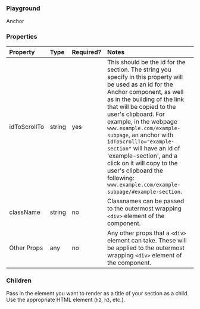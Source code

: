 <Anchor idToScrollTo="playground"><h3>Playground</h3></Anchor>

<Playground>
    <Anchor>Anchor</Anchor>
</Playground>

<Anchor idToScrollTo="properties"><h3>Properties</h3></Anchor>

| Property     | Type   | Required? | Notes                                                                                                                                                                                                                                                                                                                                                                                                                                                                                          |
| :----------- | :----- | :-------- | :--------------------------------------------------------------------------------------------------------------------------------------------------------------------------------------------------------------------------------------------------------------------------------------------------------------------------------------------------------------------------------------------------------------------------------------------------------------------------------------------- |
| idToScrollTo | string | yes       | This should be the id for the section. The string you specify in this property will be used as an id for the Anchor component, as well as in the building of the link that will be copied to the user's clipboard. For example, in the webpage `www.example.com/example-subpage`, an anchor with `idToScrollTo="example-section"` will have an id of 'example-section', and a click on it will copy to the user's clipboard the following: `www.example.com/example-subpage/#example-section`. |
| className    | string | no        | Classnames can be passed to the outermost wrapping `<div>` element of the component.                                                                                                                                                                                                                                                                                                                                                                                                           |
| Other Props  | any    | no        | Any other props that a `<div>` element can take. These will be applied to the outermost wrapping `<div>` element of the component.                                                                                                                                                                                                                                                                                                                                                             |


<Anchor idToScrollTo="children"><h3>Children</h3></Anchor>

Pass in the element you want to render as a title of your section as a child. Use the appropriate HTML element (`h2`, `h3`, etc.). 